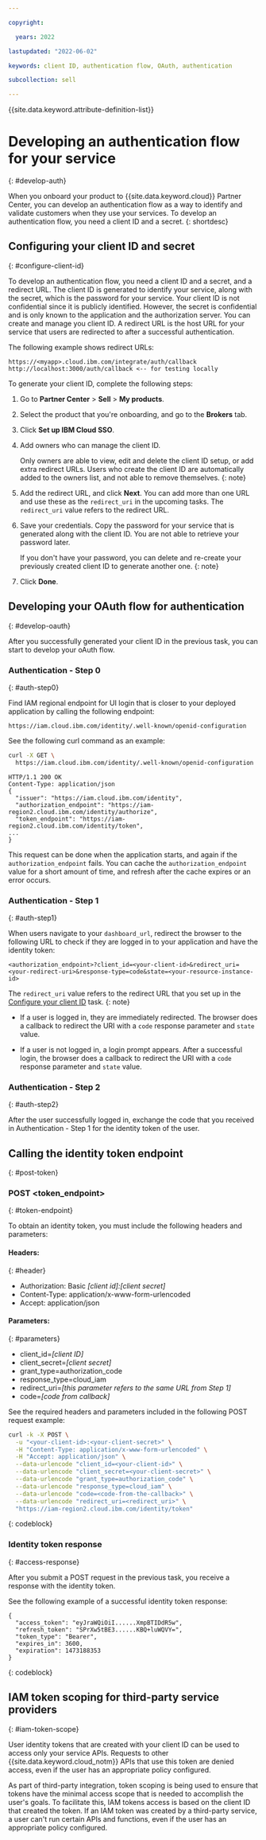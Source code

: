 ```yaml
---

copyright:

  years: 2022

lastupdated: "2022-06-02"

keywords: client ID, authentication flow, OAuth, authentication

subcollection: sell

---
```


{{site.data.keyword.attribute-definition-list}}

# Developing an authentication flow for your service
{: #develop-auth}

When you onboard your product to {{site.data.keyword.cloud}} Partner Center, you can develop an authentication flow as a way to identify and validate customers when they use your services. To develop an authentication flow, you need a client ID and a secret.
{: shortdesc}

## Configuring your client ID and secret
{: #configure-client-id}

To develop an authentication flow, you need a client ID and a secret, and a redirect URL. The client ID is generated to identify your service, along with the secret, which is the password for your service. Your client ID is not confidential since it is publicly identified. However, the secret is confidential and is only known to the application and the authorization server. You can create and manage you client ID. A redirect URL is the host URL for your service that users are redirected to after a successful authentication. 

The following example shows redirect URLs:

```text
https://<myapp>.cloud.ibm.com/integrate/auth/callback
http://localhost:3000/auth/callback <-- for testing locally
```

To generate your client ID, complete the following steps:

1. Go to **Partner Center** > **Sell** > **My products**.
1. Select the product that you're onboarding, and go to the **Brokers** tab. 
1. Click **Set up IBM Cloud SSO**.
1. Add owners who can manage the client ID.

    Only owners are able to view, edit and delete the client ID setup, or add extra redirect URLs. Users who create the client ID are automatically added to the owners list, and not able to remove themselves.
    {: note}

1. Add the redirect URL, and click **Next**. You can add more than one URL and use these as the `redirect_uri` in the upcoming tasks. The `redirect_uri` value refers to the redirect URL.
1. Save your credentials. Copy the password for your service that is generated along with the client ID. You are not able to retrieve your password later.

    If you don't have your password, you can delete and re-create your previously created client ID to generate another one. 
    {: note}

1. Click **Done**.

## Developing your OAuth flow for authentication
{: #develop-oauth}

After you successfully generated your client ID in the previous task, you can start to develop your oAuth flow. 

### Authentication - Step 0
{: #auth-step0}

Find IAM regional endpoint for UI login that is closer to your deployed application by calling the following endpoint:

`https://iam.cloud.ibm.com/identity/.well-known/openid-configuration`

See the following curl command as an example: 

```bash
curl -X GET \
  https://iam.cloud.ibm.com/identity/.well-known/openid-configuration
```

```text
HTTP/1.1 200 OK
Content-Type: application/json
{
  "issuer": "https://iam.cloud.ibm.com/identity",
  "authorization_endpoint": "https://iam-region2.cloud.ibm.com/identity/authorize",
  "token_endpoint": "https://iam-region2.cloud.ibm.com/identity/token",
...
}
```

This request can be done when the application starts, and again if the `authorization_endpoint` fails. You can cache the `authorization_endpoint` value for a short amount of time, and refresh after the cache expires or an error occurs.

### Authentication - Step 1
{: #auth-step1}

When users navigate to your `dashboard_url`, redirect the browser to the following URL to check if they are logged in to your application and have the identity token: 

`<authorization_endpoint>?client_id=<your-client-id>&redirect_uri=<your-redirect-uri>&response-type=code&state=<your-resource-instance-id>`

The `redirect_uri` value refers to the redirect URL that you set up in the [Configure your client ID](#configure-client-id) task.
{: note}

* If a user is logged in, they are immediately redirected. The browser does a callback to redirect the URI with a `code` response parameter and `state` value. 

* If a user is not logged in, a login prompt appears. After a successful login, the browser does a callback to redirect the URI with a `code` response parameter and `state` value.


### Authentication - Step 2
{: #auth-step2}

After the user successfully logged in, exchange the code that you received in Authentication - Step 1 for the identity token of the user.

## Calling the identity token endpoint
{: #post-token}

### POST <token_endpoint>
{: #token-endpoint}

To obtain an identity token, you must include the following headers and parameters:

#### Headers:
{: #header}

- Authorization: Basic *[client id]:[client secret]*
- Content-Type: application/x-www-form-urlencoded
- Accept: application/json

#### Parameters:
{: #parameters}

- client_id=*[client ID]*
- client_secret=*[client secret]*
- grant_type=authorization_code
- response_type=cloud_iam
- redirect_uri=*[this parameter refers to the same URL from Step 1]*
- code=*[code from callback]*

See the required headers and parameters included in the following POST request example:

```bash
curl -k -X POST \
  -u "<your-client-id>:<your-client-secret>" \
  -H "Content-Type: application/x-www-form-urlencoded" \
  -H "Accept: application/json" \
  --data-urlencode "client_id=<your-client-id>" \
  --data-urlencode "client_secret=<your-client-secret>" \
  --data-urlencode "grant_type=authorization_code" \
  --data-urlencode "response_type=cloud_iam" \
  --data-urlencode "code=<code-from-the-callback>" \
  --data-urlencode "redirect_uri=<redirect_uri>" \
  "https://iam-region2.cloud.ibm.com/identity/token"
```
{: codeblock}

### Identity token response
{: #access-response}

After you submit a POST request in the previous task, you receive a response with the identity token.

See the following example of a successful identity token response:

```text
{
  "access_token": "eyJraWQiOiI......XmpBTIDdR5w",
  "refresh_token": "SPrXw5tBE3......KBQ+luWQVY=",
  "token_type": "Bearer",
  "expires_in": 3600,
  "expiration": 1473188353
}
```
{: codeblock}


## IAM token scoping for third-party service providers
{: #iam-token-scope}

User identity tokens that are created with your client ID can be used to access only your service APIs. Requests to other {{site.data.keyword.cloud_notm}} APIs that use this token are denied access, even if the user has an appropriate policy configured.

As part of third-party integration, token scoping is being used to ensure that tokens have the minimal access scope that is needed to accomplish the user's goals. To facilitate this, IAM tokens access is based on the client ID that created the token. If an IAM token was created by a third-party service, a user can't run certain APIs and functions, even if the user has an appropriate policy configured.
